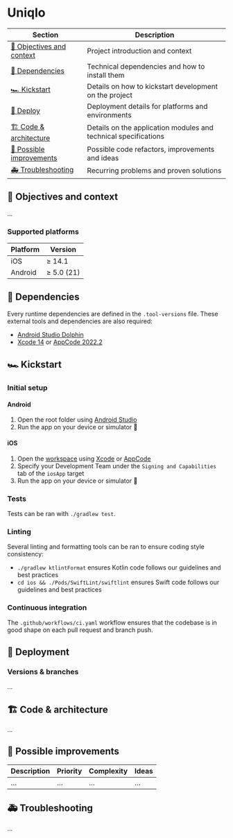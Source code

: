 # Uniqlo

| Section                                               | Description                                                     |
|-------------------------------------------------------|-----------------------------------------------------------------|
| [🎯 Objectives and context](#-objectives-and-context) | Project introduction and context                                |
| [🚧 Dependencies](#-dependencies)                     | Technical dependencies and how to install them                  |
| [🏎 Kickstart](#-kickstart)                           | Details on how to kickstart development on the project          |
| [🚀 Deploy](#-deployment)                             | Deployment details for platforms and environments               |
| [🏗 Code & architecture](#-code--architecture)        | Details on the application modules and technical specifications |
| [🔭 Possible improvements](#-possible-improvements)   | Possible code refactors, improvements and ideas                 |
| [🚑 Troubleshooting](#-troubleshooting)               | Recurring problems and proven solutions                         |

## 🎯 Objectives and context

…

### Supported platforms

| Platform | Version    |
|----------|------------|
| iOS      | ≥ 14.1     |
| Android  | ≥ 5.0 (21) |

## 🚧 Dependencies

Every runtime dependencies are defined in the `.tool-versions` file. These external tools and
dependencies are also required:

- [Android Studio Dolphin](https://developer.android.com/studio)
- [Xcode 14](https://developer.apple.com/xcode/)
  or [AppCode 2022.2](https://www.jetbrains.com/objc/)

## 🏎 Kickstart

### Initial setup

#### Android

1. Open the root folder using [Android Studio](https://developer.android.com/studio)
2. Run the app on your device or simulator 🚀

#### iOS

1. Open the [workspace](./ios/iosApp.xcworkspace) using [Xcode](https://developer.apple.com/xcode/)
   or [AppCode](https://www.jetbrains.com/objc/)
2. Specify your Development Team under the `Signing and Capabilities` tab of the `iosApp` target
3. Run the app on your device or simulator 🚀

### Tests

Tests can be ran with `./gradlew test`.

### Linting

Several linting and formatting tools can be ran to ensure coding style consistency:

- `./gradlew ktlintFormat` ensures Kotlin code follows our guidelines and best practices
- `cd ios && ./Pods/SwiftLint/swiftlint` ensures Swift code follows our guidelines and best
  practices

### Continuous integration

The `.github/workflows/ci.yaml` workflow ensures that the codebase is in good shape on each pull
request and branch push.

## 🚀 Deployment

### Versions & branches

…

## 🏗 Code & architecture

…

## 🔭 Possible improvements

| Description | Priority | Complexity | Ideas |
|-------------|----------|------------|-------|
| …           | …        | …          | …     |

## 🚑 Troubleshooting

…
